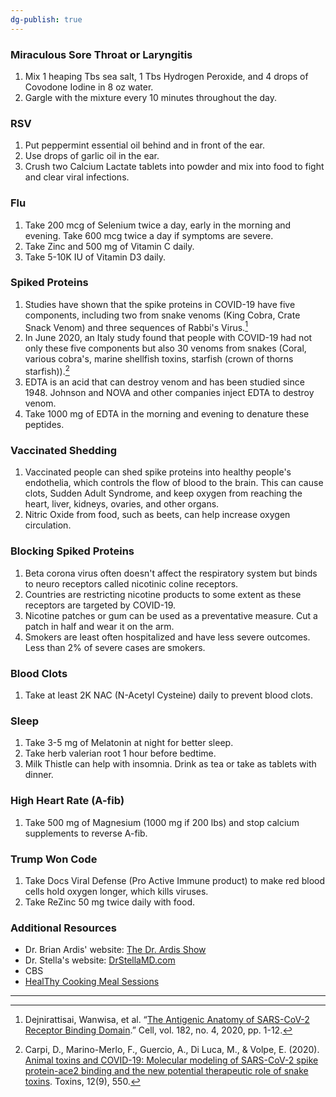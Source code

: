 ```yaml
---
dg-publish: true
---
```


### Miraculous Sore Throat or Laryngitis

1.  Mix 1 heaping Tbs sea salt, 1 Tbs Hydrogen Peroxide, and 4 drops of Covodone Iodine in 8 oz water.
2.  Gargle with the mixture every 10 minutes throughout the day.

### RSV

1.  Put peppermint essential oil behind and in front of the ear.
2.  Use drops of garlic oil in the ear.
3.  Crush two Calcium Lactate tablets into powder and mix into food to fight and clear viral infections.

### Flu

1.  Take 200 mcg of Selenium twice a day, early in the morning and evening. Take 600 mcg twice a day if symptoms are severe.
2.  Take Zinc and 500 mg of Vitamin C daily.
3.  Take 5-10K IU of Vitamin D3 daily.

### Spiked Proteins

1.  Studies have shown that the spike proteins in COVID-19 have five components, including two from snake venoms (King Cobra, Crate Snack Venom) and three sequences of Rabbi's Virus.[^1]
2.  In June 2020, an Italy study found that people with COVID-19 had not only these five components but also 30 venoms from snakes (Coral, various cobra's, marine shellfish toxins, starfish (crown of thorns starfish)).[^2]
3.  EDTA is an acid that can destroy venom and has been studied since 1948. Johnson and NOVA and other companies inject EDTA to destroy venom.
4.  Take 1000 mg of EDTA in the morning and evening to denature these peptides.

### Vaccinated Shedding

1.  Vaccinated people can shed spike proteins into healthy people's endothelia, which controls the flow of blood to the brain. This can cause clots, Sudden Adult Syndrome, and keep oxygen from reaching the heart, liver, kidneys, ovaries, and other organs.
2.  Nitric Oxide from food, such as beets, can help increase oxygen circulation.

### Blocking Spiked Proteins

1.  Beta corona virus often doesn't affect the respiratory system but binds to neuro receptors called nicotinic coline receptors.
2.  Countries are restricting nicotine products to some extent as these receptors are targeted by COVID-19.
3.  Nicotine patches or gum can be used as a preventative measure. Cut a patch in half and wear it on the arm.
4.  Smokers are least often hospitalized and have less severe outcomes. Less than 2% of severe cases are smokers.

### Blood Clots

1.  Take at least 2K NAC (N-Acetyl Cysteine) daily to prevent blood clots.

### Sleep

1.  Take 3-5 mg of Melatonin at night for better sleep.
2.  Take herb valerian root 1 hour before bedtime.
3.  Milk Thistle can help with insomnia. Drink as tea or take as tablets with dinner.

### High Heart Rate (A-fib)

1.  Take 500 mg of Magnesium (1000 mg if 200 lbs) and stop calcium supplements to reverse A-fib.

### Trump Won Code

1.  Take Docs Viral Defense (Pro Active Immune product) to make red blood cells hold oxygen longer, which kills viruses.
2.  Take ReZinc 50 mg twice daily with food.

### Additional Resources

-   Dr. Brian Ardis' website: [The Dr. Ardis Show](https://www.thedrardisshow.com/)
-   Dr. Stella's website: [DrStellaMD.com](https://drstellamd.com/)
-   CBS
- [HealThy Cooking Meal Sessions](https://www.youtube.com/watch?v=c-43DWQ3YJo)

---
[^1]: Dejnirattisai, Wanwisa, et al. “[The Antigenic Anatomy of SARS-CoV-2 Receptor Binding Domain](https://www.cell.com/cell/fulltext/S0092-8674(21)00221-X).” Cell, vol. 182, no. 4, 2020, pp. 1-12. 
[^2]: Carpi, D., Marino-Merlo, F., Guercio, A., Di Luca, M., & Volpe, E. (2020). [Animal toxins and COVID-19: Molecular modeling of SARS-CoV-2 spike protein-ace2 binding and the new potential therapeutic role of snake toxins](https://doi.org/10.3390/toxins12090550). Toxins, 12(9), 550.
